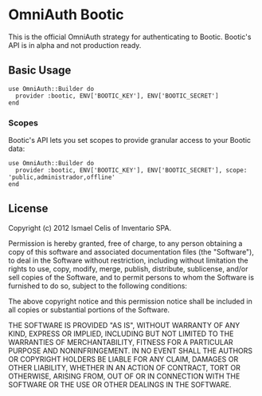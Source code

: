 # OmniAuth Bootic

This is the official OmniAuth strategy for authenticating to Bootic. Bootic's API is in alpha and not production ready.

## Basic Usage

    use OmniAuth::Builder do
      provider :bootic, ENV['BOOTIC_KEY'], ENV['BOOTIC_SECRET']
    end

### Scopes

Bootic's API lets you set scopes to provide granular access to your Bootic data: 

    use OmniAuth::Builder do
      provider :bootic, ENV['BOOTIC_KEY'], ENV['BOOTIC_SECRET'], scope: 'public,administrador,offline'
    end

## License

Copyright (c) 2012 Ismael Celis of Inventario SPA.

Permission is hereby granted, free of charge, to any person obtaining a copy of this software and associated documentation files (the "Software"), to deal in the Software without restriction, including without limitation the rights to use, copy, modify, merge, publish, distribute, sublicense, and/or sell copies of the Software, and to permit persons to whom the Software is furnished to do so, subject to the following conditions:

The above copyright notice and this permission notice shall be included in all copies or substantial portions of the Software.

THE SOFTWARE IS PROVIDED "AS IS", WITHOUT WARRANTY OF ANY KIND, EXPRESS OR IMPLIED, INCLUDING BUT NOT LIMITED TO THE WARRANTIES OF MERCHANTABILITY, FITNESS FOR A PARTICULAR PURPOSE AND NONINFRINGEMENT. IN NO EVENT SHALL THE AUTHORS OR COPYRIGHT HOLDERS BE LIABLE FOR ANY CLAIM, DAMAGES OR OTHER LIABILITY, WHETHER IN AN ACTION OF CONTRACT, TORT OR OTHERWISE, ARISING FROM, OUT OF OR IN CONNECTION WITH THE SOFTWARE OR THE USE OR OTHER DEALINGS IN THE SOFTWARE.
